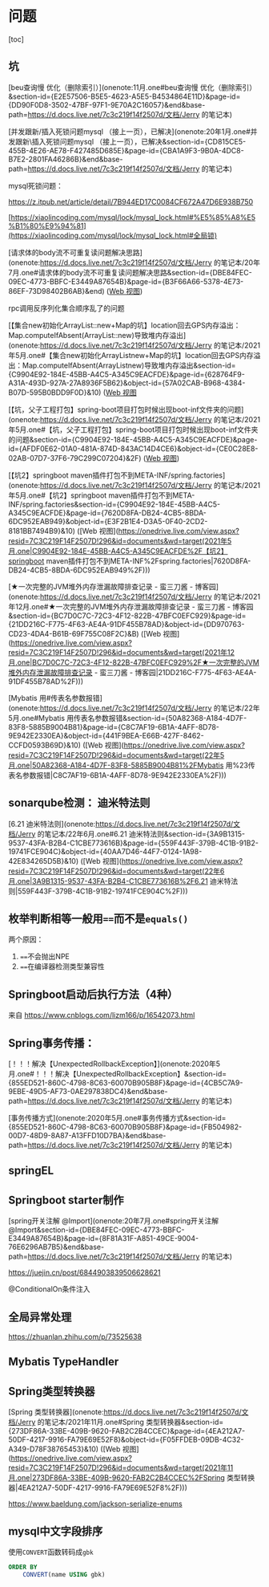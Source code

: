 # 问题

[toc]

## 坑

[beu查询慢 优化（删除索引）](onenote:11月.one#beu查询慢 优化（删除索引）&section-id={E2E57506-B5E5-4623-A5E5-B4534864E11D}&page-id={DD90F0D8-3502-47BF-97F1-9E70A2C16057}&end&base-path=https://d.docs.live.net/7c3c219f14f2507d/文档/Jerry 的笔记本)

 

[并发跟新/插入死锁问题mysql （接上一页），已解决](onenote:20年1月.one#并发跟新\插入死锁问题mysql （接上一页），已解决&section-id={CD815CE5-455B-4E26-AE78-F427485D685E}&page-id={CBA1A9F3-9B0A-4DC8-B7E2-2801FA46286B}&end&base-path=https://d.docs.live.net/7c3c219f14f2507d/文档/Jerry 的笔记本)

 

mysql死锁问题：

https://z.itpub.net/article/detail/7B944ED17C0084CF672A47D6E938B750

[https://xiaolincoding.com/mysql/lock/mysql_lock.html#%E5%85%A8%E5%B1%80%E9%94%81](https://xiaolincoding.com/mysql/lock/mysql_lock.html#全局锁)

 

[请求体的body流不可重复读问题解决思路](onenote:https://d.docs.live.net/7c3c219f14f2507d/文档/Jerry 的笔记本/20年7月.one#请求体的body流不可重复读问题解决思路&section-id={DBE84FEC-09EC-4773-BBFC-E3449A87654B}&page-id={B3F66A66-5378-4E73-86EF-73D98402B6AB}&end) ([Web 视图](https://onedrive.live.com/view.aspx?resid=7C3C219F14F2507D!296&id=documents&wd=target(20年7月.one|DBE84FEC-09EC-4773-BBFC-E3449A87654B%2F请求体的body流不可重复读问题解决思路|B3F66A66-5378-4E73-86EF-73D98402B6AB%2F)))



rpc调用反序列化集合顺序乱了的问题

[【集合new初始化ArrayList::new+Map的坑】location回去GPS内存溢出：Map.computeIfAbsent(ArrayList::new)导致堆内存溢出](onenote:https://d.docs.live.net/7c3c219f14f2507d/文档/Jerry 的笔记本/2021年5月.one#【集合new初始化ArrayListnew+Map的坑】location回去GPS内存溢出：Map.computeIfAbsent(ArrayListnew)导致堆内存溢出&section-id={C9904E92-184E-45BB-A4C5-A345C9EACFDE}&page-id={628764F9-A31A-493D-927A-27A8936F5B62}&object-id={57A02CAB-B968-4384-B07D-595B0BDD9F0D}&10) ([Web 视图](https://onedrive.live.com/view.aspx?resid=7C3C219F14F2507D!296&id=documents&wd=target(2021年5月.one|C9904E92-184E-45BB-A4C5-A345C9EACFDE%2F【集合new初始化ArrayList%3A%3Anew%2BMap的坑】location回去GPS内存溢出：Map.computeIfAbsent(ArrayList%3A%3Anew\)导致堆内存溢出|628764F9-A31A-493D-927A-27A8936F5B62%2F)))

[【坑，父子工程打包】spring-boot项目打包时候出现boot-inf文件夹的问题](onenote:https://d.docs.live.net/7c3c219f14f2507d/文档/Jerry 的笔记本/2021年5月.one#【坑，父子工程打包】spring-boot项目打包时候出现boot-inf文件夹的问题&section-id={C9904E92-184E-45BB-A4C5-A345C9EACFDE}&page-id={AFDF0E62-01A0-481A-874D-843AC14D4CE6}&object-id={CE0C28E8-02AB-07D7-37F6-79C299C07204}&2F) ([Web 视图](https://onedrive.live.com/view.aspx?resid=7C3C219F14F2507D!296&id=documents&wd=target(2021年5月.one|C9904E92-184E-45BB-A4C5-A345C9EACFDE%2F【坑，父子工程打包】spring-boot项目打包时候出现boot-inf文件夹的问题|AFDF0E62-01A0-481A-874D-843AC14D4CE6%2F)))

[【坑2】springboot maven插件打包不到META-INF/spring.factories](onenote:https://d.docs.live.net/7c3c219f14f2507d/文档/Jerry 的笔记本/2021年5月.one#【坑2】springboot maven插件打包不到META-INF/spring.factories&section-id={C9904E92-184E-45BB-A4C5-A345C9EACFDE}&page-id={7620D8FA-DB24-4CB5-8BDA-6DC952EAB949}&object-id={E3F2B1E4-D3A5-0F40-2CD2-8181BB7494B9}&10) ([Web 视图](https://onedrive.live.com/view.aspx?resid=7C3C219F14F2507D!296&id=documents&wd=target(2021年5月.one|C9904E92-184E-45BB-A4C5-A345C9EACFDE%2F【坑2】springboot maven插件打包不到META-INF\%2Fspring.factories|7620D8FA-DB24-4CB5-8BDA-6DC952EAB949%2F)))

[★一次完整的JVM堆外内存泄漏故障排查记录 - 蛮三刀酱 - 博客园](onenote:https://d.docs.live.net/7c3c219f14f2507d/文档/Jerry 的笔记本/2021年12月.one#★一次完整的JVM堆外内存泄漏故障排查记录 - 蛮三刀酱 - 博客园&section-id={BC7D0C7C-72C3-4F12-822B-47BFC0EFC929}&page-id={21DD216C-F775-4F63-AE4A-91DF455B78AD}&object-id={DD970763-CD23-4DA4-B61B-69F755C08F2C}&B) ([Web 视图](https://onedrive.live.com/view.aspx?resid=7C3C219F14F2507D!296&id=documents&wd=target(2021年12月.one|BC7D0C7C-72C3-4F12-822B-47BFC0EFC929%2F★一次完整的JVM堆外内存泄漏故障排查记录 - 蛮三刀酱 - 博客园|21DD216C-F775-4F63-AE4A-91DF455B78AD%2F)))

[Mybatis 用#传表名参数报错](onenote:https://d.docs.live.net/7c3c219f14f2507d/文档/Jerry 的笔记本/22年5月.one#Mybatis 用传表名参数报错&section-id={50A82368-A184-4D7F-83F8-5885B9004B81}&page-id={C8C7AF19-6B1A-4AFF-8D78-9E942E2330EA}&object-id={441F9BEA-E66B-427F-8462-CCFD0593B69D}&10) ([Web 视图](https://onedrive.live.com/view.aspx?resid=7C3C219F14F2507D!296&id=documents&wd=target(22年5月.one|50A82368-A184-4D7F-83F8-5885B9004B81%2FMybatis 用%23传表名参数报错|C8C7AF19-6B1A-4AFF-8D78-9E942E2330EA%2F)))



## sonarqube检测： 迪米特法则

[6.21  迪米特法则](onenote:https://d.docs.live.net/7c3c219f14f2507d/文档/Jerry 的笔记本/22年6月.one#6.21  迪米特法则&section-id={3A9B1315-9537-43FA-B2B4-C1CBE773616B}&page-id={559F443F-379B-4C1B-91B2-19741FCE904C}&object-id={40AA7D46-44F7-0124-1A98-42E834265D5B}&10) ([Web 视图](https://onedrive.live.com/view.aspx?resid=7C3C219F14F2507D!296&id=documents&wd=target(22年6月.one|3A9B1315-9537-43FA-B2B4-C1CBE773616B%2F6.21  迪米特法则|559F443F-379B-4C1B-91B2-19741FCE904C%2F)))



## 枚举判断相等一般用`==`而不是`equals()`

两个原因：

1. `==`不会抛出NPE
2. `==`在编译器检测类型兼容性



## Springboot启动后执行方法（4种）

来自 <https://www.cnblogs.com/lizm166/p/16542073.html> 

 

## Spring事务传播：

[！！！解决【UnexpectedRollbackException】](onenote:2020年5月.one#！！！解决【UnexpectedRollbackException】&section-id={855ED521-860C-4798-8C63-60070B905B8F}&page-id={4CB5C7A9-9EBE-49D5-AF73-0AE297838DC4}&end&base-path=https://d.docs.live.net/7c3c219f14f2507d/文档/Jerry 的笔记本)

[事务传播方式](onenote:2020年5月.one#事务传播方式&section-id={855ED521-860C-4798-8C63-60070B905B8F}&page-id={FB504982-00D7-48D9-8A87-A13FFD10D7BA}&end&base-path=https://d.docs.live.net/7c3c219f14f2507d/文档/Jerry 的笔记本)

 

## springEL

 

 

## Springboot starter制作

[spring开关注解 @Import](onenote:20年7月.one#spring开关注解  @Import&section-id={DBE84FEC-09EC-4773-BBFC-E3449A87654B}&page-id={8F81A31F-A851-49CE-9004-76E6296AB7B5}&end&base-path=https://d.docs.live.net/7c3c219f14f2507d/文档/Jerry 的笔记本)

https://juejin.cn/post/6844903839506628621

@ConditionalOn条件注入





## 全局异常处理

https://zhuanlan.zhihu.com/p/73525638



## Mybatis TypeHandler



## Spring类型转换器

[Spring 类型转换器](onenote:https://d.docs.live.net/7c3c219f14f2507d/文档/Jerry 的笔记本/2021年11月.one#Spring 类型转换器&section-id={273DF86A-33BE-409B-9620-FAB2C2B4CCEC}&page-id={4EA212A7-50DF-4217-9916-FA79E69E52F8}&object-id={F05FFDEB-09DB-4C32-A349-D78F38765453}&10) ([Web 视图](https://onedrive.live.com/view.aspx?resid=7C3C219F14F2507D!296&id=documents&wd=target(2021年11月.one|273DF86A-33BE-409B-9620-FAB2C2B4CCEC%2FSpring 类型转换器|4EA212A7-50DF-4217-9916-FA79E69E52F8%2F)))

https://www.baeldung.com/jackson-serialize-enums



## mysql中文字段排序

使用`CONVERT`函数转码成`gbk`

```sql
ORDER BY
	CONVERT(name USING gbk)
```

